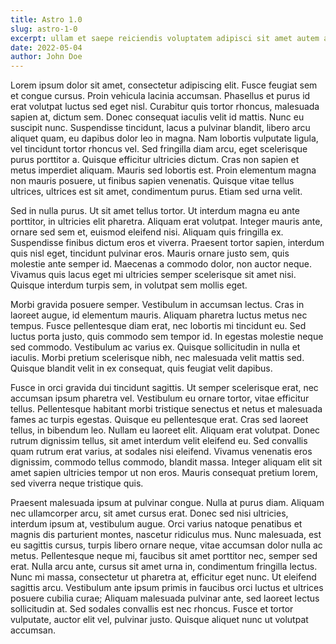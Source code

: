 ```yaml
---
title: Astro 1.0
slug: astro-1-0
excerpt: ullam et saepe reiciendis voluptatem adipisci sit amet autem assumenda provident rerum culpa quis hic commodi nesciunt rem tenetur doloremque ipsam iure quis sunt voluptatem rerum illo velit.
date: 2022-05-04
author: John Doe
---
```


Lorem ipsum dolor sit amet, consectetur adipiscing elit. Fusce feugiat sem et congue cursus. Proin vehicula lacinia accumsan. Phasellus et purus id erat volutpat luctus sed eget nisl. Curabitur quis tortor rhoncus, malesuada sapien at, dictum sem. Donec consequat iaculis velit id mattis. Nunc eu suscipit nunc. Suspendisse tincidunt, lacus a pulvinar blandit, libero arcu aliquet quam, eu dapibus dolor leo in magna. Nam lobortis vulputate ligula, vel tincidunt tortor rhoncus vel. Sed fringilla diam arcu, eget scelerisque purus porttitor a. Quisque efficitur ultricies dictum. Cras non sapien et metus imperdiet aliquam. Mauris sed lobortis est. Proin elementum magna non mauris posuere, ut finibus sapien venenatis. Quisque vitae tellus ultrices, ultrices est sit amet, condimentum purus. Etiam sed urna velit.

Sed in nulla purus. Ut sit amet tellus tortor. Ut interdum magna eu ante porttitor, in ultricies elit pharetra. Aliquam erat volutpat. Integer mauris ante, ornare sed sem et, euismod eleifend nisi. Aliquam quis fringilla ex. Suspendisse finibus dictum eros et viverra. Praesent tortor sapien, interdum quis nisl eget, tincidunt pulvinar eros. Mauris ornare justo sem, quis molestie ante semper id. Maecenas a commodo dolor, non auctor neque. Vivamus quis lacus eget mi ultricies semper scelerisque sit amet nisi. Quisque interdum turpis sem, in volutpat sem mollis eget.

Morbi gravida posuere semper. Vestibulum in accumsan lectus. Cras in laoreet augue, id elementum mauris. Aliquam pharetra luctus metus nec tempus. Fusce pellentesque diam erat, nec lobortis mi tincidunt eu. Sed luctus porta justo, quis commodo sem tempor id. In egestas molestie neque sed commodo. Vestibulum ac varius ex. Quisque sollicitudin in nulla et iaculis. Morbi pretium scelerisque nibh, nec malesuada velit mattis sed. Quisque blandit velit in ex consequat, quis feugiat velit dapibus.

Fusce in orci gravida dui tincidunt sagittis. Ut semper scelerisque erat, nec accumsan ipsum pharetra vel. Vestibulum eu ornare tortor, vitae efficitur tellus. Pellentesque habitant morbi tristique senectus et netus et malesuada fames ac turpis egestas. Quisque eu pellentesque erat. Cras sed laoreet tellus, in bibendum leo. Nullam eu laoreet elit. Aliquam erat volutpat. Donec rutrum dignissim tellus, sit amet interdum velit eleifend eu. Sed convallis quam rutrum erat varius, at sodales nisi eleifend. Vivamus venenatis eros dignissim, commodo tellus commodo, blandit massa. Integer aliquam elit sit amet sapien ultricies tempor ut non eros. Mauris consequat pretium lorem, sed viverra neque tristique quis.

Praesent malesuada ipsum at pulvinar congue. Nulla at purus diam. Aliquam nec ullamcorper arcu, sit amet cursus erat. Donec sed nisi ultricies, interdum ipsum at, vestibulum augue. Orci varius natoque penatibus et magnis dis parturient montes, nascetur ridiculus mus. Nunc malesuada, est eu sagittis cursus, turpis libero ornare neque, vitae accumsan dolor nulla ac metus. Pellentesque neque mi, faucibus sit amet porttitor nec, semper sed erat. Nulla arcu ante, cursus sit amet urna in, condimentum fringilla lectus. Nunc mi massa, consectetur ut pharetra at, efficitur eget nunc. Ut eleifend sagittis arcu. Vestibulum ante ipsum primis in faucibus orci luctus et ultrices posuere cubilia curae; Aliquam malesuada pulvinar ante, sed laoreet lectus sollicitudin at. Sed sodales convallis est nec rhoncus. Fusce et tortor vulputate, auctor elit vel, pulvinar justo. Quisque aliquet nunc ut volutpat accumsan.
